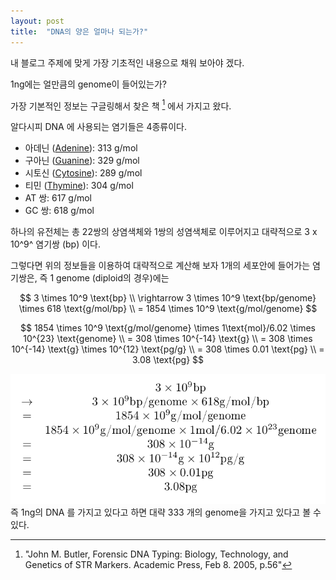 ```yaml
---
layout: post
title:  "DNA의 양은 얼마나 되는가?"
---
```


내 블로그 주제에 맞게 가장 기초적인 내용으로 채워 보아야 겠다.

1ng에는 얼만큼의 genome이 들어있는가?

가장 기본적인 정보는 구글링해서 찾은 책 [^1] 에서 가지고 왔다.

알다시피 DNA 에 사용되는 염기들은 4종류이다.
- 아데닌 ([Adenine](https://en.wikipedia.org/wiki/Adenine)): 313 g/mol
- 구아닌 ([Guanine](https://en.wikipedia.org/wiki/Adenine)): 329 g/mol
- 시토신 ([Cytosine](https://en.wikipedia.org/wiki/Cytosine)): 289 g/mol
- 티민 ([Thymine](https://en.wikipedia.org/wiki/Thymine)): 304 g/mol
- AT 쌍: 617 g/mol
- GC 쌍: 618 g/mol

하나의 유전체는 총 22쌍의 상염색체와 1쌍의 성염색체로 이루어지고 대략적으로 3 x 10^9^ 염기쌍 (bp) 이다.

그렇다면 위의 정보들을 이용하여 대략적으로 계산해 보자
1개의 세포안에 들어가는 염기쌍은, 즉 1 genome (diploid의 경우)에는 

$$ 3 \times 10^9 \text{bp} \\
\rightarrow 3 \times 10^9 \text{bp/genome} \times 618 \text{g/mol/bp} \\
= 1854 \times 10^9 \text{g/mol/genome}
$$

$$
1854 \times 10^9 \text{g/mol/genome} \times 1\text{mol}/6.02 \times 10^{23} \text{genome} \\
= 308 \times 10^{-14} \text{g} \\
= 308 \times 10^{-14} \text{g} \times 10^{12} \text{pg/g} \\
= 308 \times 0.01 \text{pg} \\
= 3.08 \text{pg}
$$

![그림](../assets/2016-08-26-math.png)
즉 1ng의 DNA 를 가지고 있다고 하면 대략 333 개의 genome을 가지고 있다고 볼 수 있다.

[^1]:"John M. Butler, Forensic DNA Typing: Biology, Technology, and Genetics of STR Markers. Academic Press, Feb 8. 2005, p.56"
